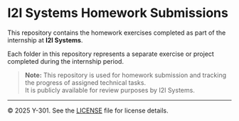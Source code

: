 # I2I Systems Homework Submissions

This repository contains the homework exercises completed as part of the internship at **I2I Systems**.

Each folder in this repository represents a separate exercise or project completed during the internship period.

> **Note:** This repository is used for homework submission and tracking the progress of assigned technical tasks.  
It is publicly available for review purposes by I2I Systems.

---

© 2025 Y-301. See the [LICENSE](LICENSE) file for license details.
